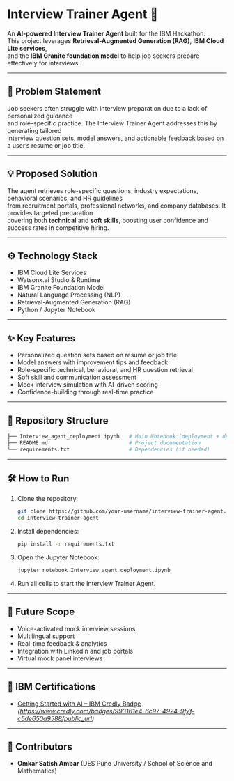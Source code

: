 # Interview Trainer Agent 🎯  

An **AI-powered Interview Trainer Agent** built for the IBM Hackathon.  
This project leverages **Retrieval-Augmented Generation (RAG)**, **IBM Cloud Lite services**,  
and the **IBM Granite foundation model** to help job seekers prepare effectively for interviews.  

---

## 🚀 Problem Statement  
Job seekers often struggle with interview preparation due to a lack of personalized guidance  
and role-specific practice. The Interview Trainer Agent addresses this by generating tailored  
interview question sets, model answers, and actionable feedback based on a user’s resume or job title.  

---

## 💡 Proposed Solution  
The agent retrieves role-specific questions, industry expectations, behavioral scenarios, and HR guidelines  
from recruitment portals, professional networks, and company databases. It provides targeted preparation  
covering both **technical** and **soft skills**, boosting user confidence and success rates in competitive hiring.  

---

## ⚙️ Technology Stack  
- IBM Cloud Lite Services  
- Watsonx.ai Studio & Runtime  
- IBM Granite Foundation Model  
- Natural Language Processing (NLP)  
- Retrieval-Augmented Generation (RAG)  
- Python / Jupyter Notebook  

---

## ✨ Key Features  
- Personalized question sets based on resume or job title  
- Model answers with improvement tips and feedback  
- Role-specific technical, behavioral, and HR question retrieval  
- Soft skill and communication assessment  
- Mock interview simulation with AI-driven scoring  
- Confidence-building through real-time practice  

---

## 📂 Repository Structure  
```bash
├── Interview_agent_deployment.ipynb   # Main Notebook (deployment + demo)
├── README.md                          # Project documentation
└── requirements.txt                   # Dependencies (if needed)
```

---

## 🛠️ How to Run  
1. Clone the repository:  
   ```bash
   git clone https://github.com/your-username/interview-trainer-agent.git
   cd interview-trainer-agent
   ```  

2. Install dependencies:  
   ```bash
   pip install -r requirements.txt
   ```  

3. Open the Jupyter Notebook:  
   ```bash
   jupyter notebook Interview_agent_deployment.ipynb
   ```  

4. Run all cells to start the Interview Trainer Agent.  

---

## 🔮 Future Scope  
- Voice-activated mock interview sessions  
- Multilingual support  
- Real-time feedback & analytics  
- Integration with LinkedIn and job portals  
- Virtual mock panel interviews  

---

## 🏅 IBM Certifications  
- [Getting Started with AI – IBM Credly Badge](#) *(https://www.credly.com/badges/993161e4-6c97-4924-9f7f-c5de650a9588/public_url)*  

---

## 🤝 Contributors  
- **Omkar Satish Ambar** (DES Pune University / School of Science and Mathematics)  
